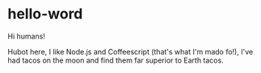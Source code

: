 # hello-word

Hi humans!

Hubot here, I like Node.js and Coffeescript (that's what I'm mado fo!),
I've had tacos on the moon and find them far superior to Earth tacos.
